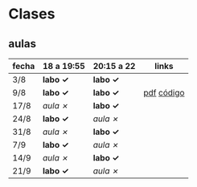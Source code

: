 # Clases

## aulas

  fecha| 18 a 19:55  | 20:15 a 22  |links
-------|-------------|-------------|----------------
  3/8  | **labo ✓**  | **labo ✓**  |
  9/8  | **labo ✓**  | **labo ✓**  | [pdf](https://github.com/emilioplatzer/untref-SIyBD-2016/blob/master/pdfs/SIyBD-clase%202.pdf) [código](clase2.md#clase-2)
 17/8  | *aula ✗*    | **labo ✓**  | 
 24/8  | **labo ✓**  | *aula ✗*    | 
 31/8  | *aula ✗*    | **labo ✓**  | 
  7/9  | **labo ✓**  | *aula ✗*    | 
 14/9  | *aula ✗*    | **labo ✓**  | 
 21/9  | **labo ✓**  | *aula ✗*    | 
